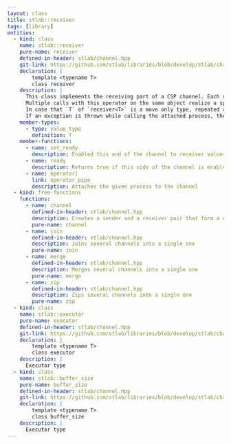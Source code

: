 ```yaml
---
layout: class
title: stlab::receiver
tags: [library]
entities:
  - kind: class
    name: stlab::receiver
    pure-name: receiver
    defined-in-header: stlab/channel.hpp
    git-link: https://github.com/stlab/libraries/blob/develop/stlab/channel.hpp
    declaration: |
        template <typename T> 
        class receiver
    description: |
      This class implements the receiving part of a CSP channel. Each receiver has an attached process that gets executed when a value is send through the sender into the channel. This attached process must either be an n-ary function object - n depends on the number of attached upstream receiver - or it must of a type that implements an `await()` and `yield()` method.
      Multiple calls with this operator on the same object realize a split. That means that the result of this process is copied into all attached downstream channels.
      In case that `T` of `receiver<T>` is a move only type, repeated calls of this operator overwrite the previous attached downstream channel.
      If an exception is thrown while calling the attached process, the exception pointer is passed to the attached process, if it has a `set_error()` method, otherwise this process is closed.
    member-types:
      - type: value_type
        definition: T
    member-functions:
      - name: set_ready
        description: Enabled this end of the channel to receiver values
      - name: ready
        description: Returns true if this side of the channel is enabled to receive values
      - name: operator|
        link: operator_pipe
        description: Attaches the given process to the channel
  - kind: free-functions
    functions:
      - name: channel
        defined-in-header: stlab/channel.hpp
        description: Creates a sender and a receiver pair that form a channel
        pure-name: channel
      - name: join
        defined-in-header: stlab/channel.hpp
        description: Joins several channels into a single one
        pure-name: join
      - name: merge
        defined-in-header: stlab/channel.hpp
        description: Merges several channels into a single one
        pure-name: merge
      - name: zip
        defined-in-header: stlab/channel.hpp
        description: Zips several channels into a single one
        pure-name: zip
  - kind: class
    name: stlab::executor
    pure-name: executor
    defined-in-header: stlab/channel.hpp
    git-link: https://github.com/stlab/libraries/blob/develop/stlab/channel.hpp
    declaration: |
        template <typename T> 
        class executor
    description: |
      Executor type
  - kind: class
    name: stlab::buffer_size
    pure-name: buffer_size
    defined-in-header: stlab/channel.hpp
    git-link: https://github.com/stlab/libraries/blob/develop/stlab/channel.hpp
    declaration: |
        template <typename T> 
        class buffer_size
    description: |
      Executor type
---
```

